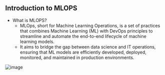 ## Introduction to MLOPS

- What is MLOPS?
  - MLOps, short for Machine Learning Operations, is a set of practices that combines Machine Learning (ML) with DevOps principles to streamline and automate the end-to-end lifecycle of machine learning models.
  - It aims to bridge the gap between data science and IT operations, ensuring that ML models are efficiently developed, deployed, monitored, and maintained in production environments.

![image](https://github.com/user-attachments/assets/214755df-b6be-4903-8150-ee8180abd634)
